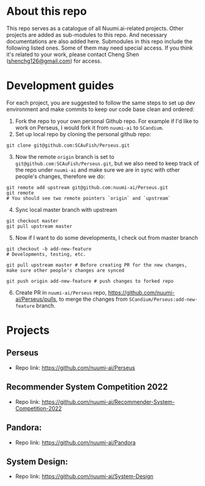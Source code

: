 # About this repo
This repo serves as a catalogue of all Nuumi.ai-related projects. Other projects are added as sub-modules to this repo. And necessary documentations are also added here.
Submodules in this repo include the following listed ones. Some of them may need special access. If you think it's related to your work, please contact Cheng Shen (shenchg126@gmail.com) for access.

# Development guides
For each project, you are suggested to follow the same steps to set up dev environment and make commits to keep our code base clean and ordered:
1. Fork the repo to your own personal Github repo. For example if I'd like to work on Perseus, I would fork it from `nuumi-ai` to `SCandium`.
2. Set up local repo by cloning the personal github repo:
```
git clone git@github.com:SCAuFish/Perseus.git
```
3. Now the remote `origin` branch is set to `git@github.com:SCAuFish/Perseus.git`, but we also need to keep track of the repo under `nuumi-ai` and make sure we are in sync with other people's changes, therefore we do:
```
git remote add upstream git@github.com:nuumi-ai/Perseus.git
git remote
# You should see two remote pointers `origin` and `upstream`
```
4. Sync local master branch with upstream
```shell
git checkout master
git pull upstream master
```
5. Now if I want to do some developments, I check out from master branch
```shell
git checkout -b add-new-feature
# Developments, testing, etc.

git pull upstream master # Before creating PR for the new changes, make sure other people's changes are synced

git push origin add-new-feature # push changes to forked repo
```
6. Create PR in `nuumi-ai/Perseus` repo, https://github.com/nuumi-ai/Perseus/pulls, to merge the changes from `SCandium/Perseus:add-new-feature` branch.

# Projects
## Perseus
* Repo link: https://github.com/nuumi-ai/Perseus

## Recommender System Competition 2022 
* Repo link: https://github.com/nuumi-ai/Recommender-System-Competition-2022

## Pandora:
* Repo link: https://github.com/nuumi-ai/Pandora

## System Design:
* Repo link: https://github.com/nuumi-ai/System-Design